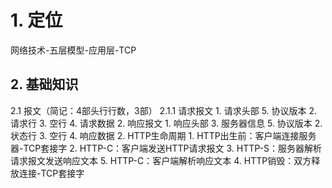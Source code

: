 # 1. 定位 #
网络技术-五层模型-应用层-TCP
## 2. 基础知识 ##
2.1 报文（简记：4部头行行数，3部）
2.1.1 请求报文
			1. 请求头部
				5. 协议版本
			2. 请求行
			3. 空行
			4. 请求数据
		2. 响应报文
			1. 响应头部
				3. 服务器信息
				5. 协议版本
			2. 状态行
			3. 空行
			4. 响应数据
	2. HTTP生命周期
		1. HTTP出生前：客户端连接服务器-TCP套接字
		2. HTTP-C：客户端发送HTTP请求报文
		3. HTTP-S：服务器解析请求报文发送响应文本
		5. HTTP-C：客户端解析响应文本
		4. HTTP销毁：双方释放连接-TCP套接字